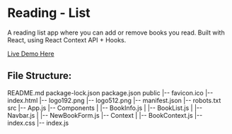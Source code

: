 # Reading - List

A reading list app where you can add or remove books you read.
Built with React, using React Context API + Hooks.

[Live Demo Here](https://pedantic-lumiere-de2658.netlify.app/)

## File Structure:

README.md
package-lock.json
package.json
public
   |-- favicon.ico
   |-- index.html
   |-- logo192.png
   |-- logo512.png
   |-- manifest.json
   |-- robots.txt
src
   |-- App.js
   |-- Components
   |   |-- BookInfo.js
   |   |-- BookList.js
   |   |-- Navbar.js
   |   |-- NewBookForm.js
   |-- Context
   |   |-- BookContext.js
   |-- index.css
   |-- index.js
